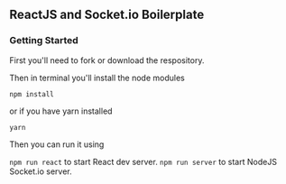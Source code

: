 ## ReactJS and Socket.io Boilerplate

### Getting Started

First you'll need to fork or download the respository.

Then in terminal you'll install the node modules

``` npm install ```

or if you have yarn installed

``` yarn ```

Then you can run it using 

``` npm run react ``` to start React dev server.
``` npm run server ``` to start NodeJS Socket.io server.


